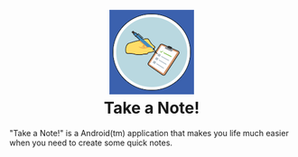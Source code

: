 
<h1 align="center">
    <br>
    <img src="logo.png" alt="Take a Note!">
    <br>
    <b>Take a Note!</b>
    <br>
</h1>
"Take a Note!" is a Android(tm) application that makes you life much easier
when you need to create some quick notes.
